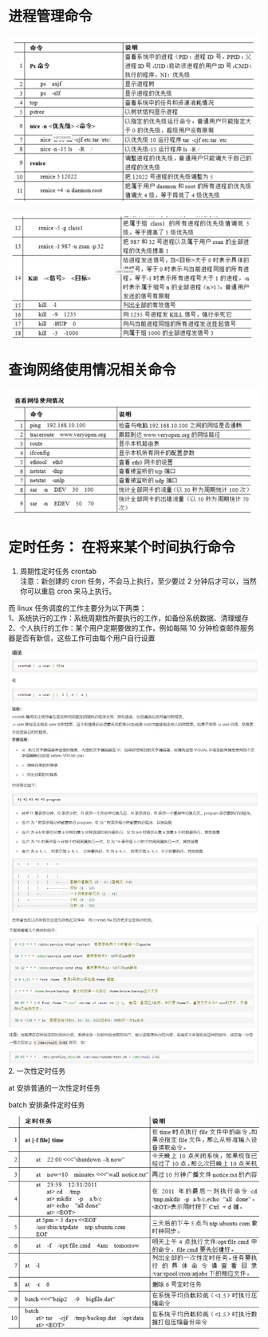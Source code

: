 # 进程管理命令
![img_61.png](img_61.png)    

![img_62.png](img_62.png)    


# 查询网络使用情况相关命令
![img_63.png](img_63.png)    



# 定时任务： 在将来某个时间执行命令   
1. 周期性定时任务
crontab    
   注意：新创建的 cron 任务，不会马上执行，至少要过 2 分钟后才可以，当然你可以重启 cron 来马上执行。

而 linux 任务调度的工作主要分为以下两类：     
1、系统执行的工作：系统周期性所要执行的工作，如备份系统数据、清理缓存    
2、个人执行的工作：某个用户定期要做的工作，例如每隔 10 分钟检查邮件服务器是否有新信，这些工作可由每个用户自行设置   

![img_64.png](img_64.png)   
![img_65.png](img_65.png)   
2. 一次性定时任务   

at  安排普通的一次性定时任务   

batch     安排条件定时任务    

![img_66.png](img_66.png)     